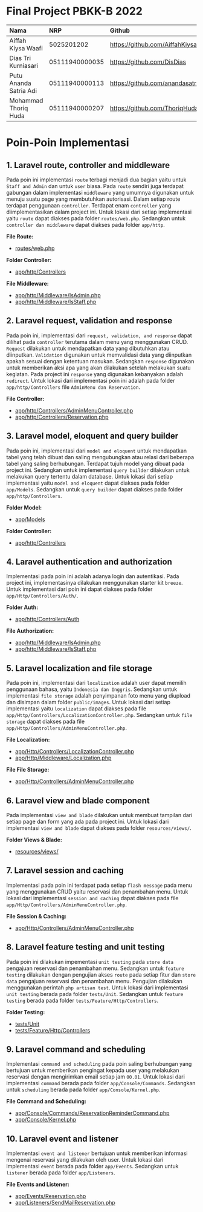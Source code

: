 # Final Project PBKK-B 2022

| Nama | NRP | Github |
| :--------- | :--------- | :--------- |
| Aiffah Kiysa Waafi | 5025201202 | https://github.com/AiffahKiysa |
| Dias Tri Kurniasari | 05111940000035 | https://github.com/DisDias |
| Putu Ananda Satria Adi | 05111940000113 | https://github.com/anandasatriaadi |
| Mohammad Thoriq Huda | 05111940000207 | https://github.com/ThoriqHuda |

# Poin-Poin Implementasi

## 1. Laravel route, controller and middleware
Pada poin ini implementasi `route` terbagi menjadi dua bagian yaitu untuk `Staff and Admin` dan untuk `user` biasa. Pada `route` sendiri juga terdapat gabungan dalam implementasi `middleware` yang umumnya digunakan untuk menuju suatu page yang membutuhkan autorisasi. Dalam setiap route terdapat penggunaan `controller`. Terdapat enam `controller` yang diimplementasikan dalam project ini. Untuk lokasi dari setiap implementasi yaitu `route` dapat diakses pada folder `routes/web.php`. Sedangkan untuk `controller dan middleware` dapat diakses pada folder `app/http`.  

**File Route:**
- [routes/web.php](routes/web.php)<br/>

**Folder Controller:**
- [app/http/Controllers](app/http/Controllers/)<br/>

**File Middleware:**
- [app/http/Middleware/IsAdmin.php](app/http/Middleware/IsAdmin.php)
- [app/http/Middleware/IsStaff.php](app/http/Middleware/IsStaff.php)<br/>

## 2. Laravel request, validation and response
Pada poin ini, implementasi dari `request, validation, and response` dapat dilihat pada `controller` terutama dalam menu yang menggunakan CRUD. `Request` dilakukan untuk mendapatkan data yang dibutuhkan atau diinputkan. `Validation` digunakan untuk memvalidasi data yang diinputkan apakah sesuai dengan ketentuan masukan. Sedangkan `response` digunakan untuk memberikan aksi apa yang akan dilakukan setelah melakukan suatu kegiatan. Pada project ini `response` yang digunakan kebanyakan adalah `redirect`. Untuk lokasi dari implementasi poin ini adalah pada folder `app/http/Controllers` file `AdminMenu dan Reservation`.

**File Controller:**
- [app/http/Controllers/AdminMenuController.php](app/http/Controllers/AdminMenuController.php)
- [app/http/Controllers/Reservation.php](app/http/Controllers/Reservation.php)<br/>

## 3. Laravel model, eloquent and query builder
Pada poin ini, implementasi dari `model and eloquent` untuk mendapatkan tabel yang telah dibuat dan saling mengubungkan atau relasi dari beberapa tabel yang saling berhubungan. Terdapat tujuh model yang dibuat pada project ini. Sedangkan untuk implementasi `query builder` dilakukan untuk melakukan query tertentu dalam database. Untuk lokasi dari setiap implementasi yaitu `model and eloquent` dapat diakses pada folder `app/Models`. Sedangkan untuk `query builder` dapat diakses pada folder `app/http/Controllers`.

**Folder Model:**
- [app/Models](app/Models/)<br/>

**Folder Controller:**
- [app/http/Controllers](app/http/Controllers/)<br/>

## 4. Laravel authentication and authorization
Implementasi pada poin ini adalah adanya login dan autentikasi. Pada project ini, implementasinya dilakukan menggunakan starter kit `breeze`. Untuk implementasi dari poin ini dapat diakses pada folder `app/Http/Controllers/Auth/`.

**Folder Auth:**
- [app/http/Controllers/Auth](app/http/Controllers/Auth)<br/>

**File Authorization:**
- [app/http/Middleware/IsAdmin.php](app/http/Middleware/IsAdmin.php)
- [app/http/Middleware/IsStaff.php](app/http/Middleware/IsStaff.php)<br/>

## 5. Laravel localization and file storage
Pada poin ini, implementasi dari `localization` adalah user dapat memilih penggunaan bahasa, yaitu `Indonesia dan Inggris`. Sedangkan untuk implementasi `file storage` adalah penyimpanan foto menu yang diupload dan disimpan dalam folder `public/images`. Untuk lokasi dari setiap implementasi yaitu `localization` dapat diakses pada file `app/Http/Controllers/LocalizationController.php`. Sedangkan untuk `file storage` dapat diakses pada file `app/Http/Controllers/AdminMenuController.php`.

**File Localization:**
- [app/Http/Controllers/LocalizationController.php](app/Http/Controllers/LocalizationController.php)
- [app/Http/Middleware/Localization.php](app/Http/Middleware/Localization.php)<br/>

**File File Storage:**
- [app/Http/Controllers/AdminMenuController.php](app/Http/Controllers/AdminMenuController.php)<br/>

## 6. Laravel view and blade component
Pada implementasi `view and blade` dilakukan untuk membuat tampilan dari setiap page dan form yang ada pada project ini. Untuk lokasi dari implementasi `view and blade` dapat diakses pada folder `resources/views/`.

**Folder Views & Blade:**
- [resources/views/](resources/views/)<br/>

## 7. Laravel session and caching
Implementasi pada poin ini terdapat pada setiap `flash message` pada menu yang menggunakan CRUD yaitu reservasi dan penambahan menu. Untuk lokasi dari implementasi `session and caching` dapat diakses pada file `app/Http/Controllers/AdminMenuController.php`.

**File Session & Caching:**
- [app/Http/Controllers/AdminMenuController.php](app/Http/Controllers/AdminMenuController.php)<br/>

## 8. Laravel feature testing and unit testing
Pada poin ini dilakukan impementasi `unit testing` pada `store data` pengajuan reservasi dan penambahan menu. Sedangkan untuk `feature testing` dilakukan dengan pengujian akses `route` pada setiap fitur dan `store data` pengajuan reservasi dan penambahan menu. Pengujian dilakukan menggunakan perintah `php artisan test`. Untuk lokasi dari implementasi `unit testing` berada pada folder `tests/Unit`. Sedangkan untuk `feature testing` berada pada folder `tests/Feature/Http/Controllers`.

**Folder Testing:**
- [tests/Unit](tests/Unit)
- [tests/Feature/Http/Controllers](tests/Feature/Http/Controllers)<br/>

## 9. Laravel command and scheduling
Implementasi `command and scheduling` pada poin saling berhubungan yang bertujuan untuk memberikan pengingat kepada user yang melakukan reservasi dengan mengirimkan email setiap jam `00.01`. Untuk lokasi dari implementasi `command` berada pada folder `app/Console/Commands`. Sedangkan untuk `scheduling` berada pada folder `app/Console/Kernel.php`.

**File Command and Scheduling:**
- [app/Console/Commands/ReservationReminderCommand.php](app/Console/Commands/ReservationReminderCommand.php)
- [app/Console/Kernel.php](app/Console/Kernel.php)<br/>

## 10. Laravel event and listener
Implementasi `event and listener` bertujuan untuk memberikan informasi mengenai reservasi yang dilakukan oleh user. Untuk lokasi dari implementasi `event` berada pada folder `app/Events`. Sedangkan untuk `listener` berada pada folder `app/Listeners`.

**File Events and Listener:**
- [app/Events/Reservation.php](app/Events/Reservation.php)
- [app/Listeners/SendMailReservation.php](app/Listeners/SendMailReservation.php)<br/>
